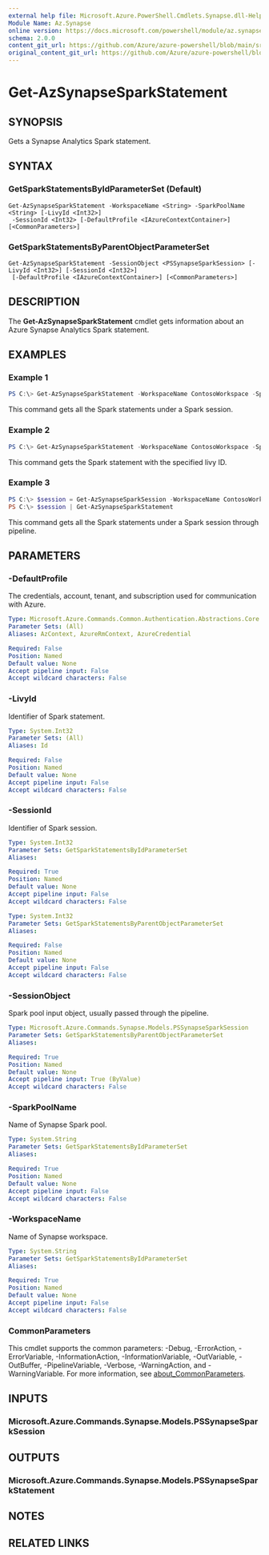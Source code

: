 ```yaml
---
external help file: Microsoft.Azure.PowerShell.Cmdlets.Synapse.dll-Help.xml
Module Name: Az.Synapse
online version: https://docs.microsoft.com/powershell/module/az.synapse/get-azsynapsesparkstatement
schema: 2.0.0
content_git_url: https://github.com/Azure/azure-powershell/blob/main/src/Synapse/Synapse/help/Get-AzSynapseSparkStatement.md
original_content_git_url: https://github.com/Azure/azure-powershell/blob/main/src/Synapse/Synapse/help/Get-AzSynapseSparkStatement.md
---
```


# Get-AzSynapseSparkStatement

## SYNOPSIS
Gets a Synapse Analytics Spark statement.

## SYNTAX

### GetSparkStatementsByIdParameterSet (Default)
```
Get-AzSynapseSparkStatement -WorkspaceName <String> -SparkPoolName <String> [-LivyId <Int32>]
 -SessionId <Int32> [-DefaultProfile <IAzureContextContainer>] [<CommonParameters>]
```

### GetSparkStatementsByParentObjectParameterSet
```
Get-AzSynapseSparkStatement -SessionObject <PSSynapseSparkSession> [-LivyId <Int32>] [-SessionId <Int32>]
 [-DefaultProfile <IAzureContextContainer>] [<CommonParameters>]
```

## DESCRIPTION
The **Get-AzSynapseSparkStatement** cmdlet gets information about an Azure Synapse Analytics Spark statement.

## EXAMPLES

### Example 1
```powershell
PS C:\> Get-AzSynapseSparkStatement -WorkspaceName ContosoWorkspace -SparkPoolName ContosoSparkPool -SessionId 120
```

This command gets all the Spark statements under a Spark session.

### Example 2
```powershell
PS C:\> Get-AzSynapseSparkStatement -WorkspaceName ContosoWorkspace -SparkPoolName ContosoSparkPool -SessionId 120 -LivyId 0
```

This command gets the Spark statement with the specified livy ID.

### Example 3
```powershell
PS C:\> $session = Get-AzSynapseSparkSession -WorkspaceName ContosoWorkspace -SparkPoolName ContosoSparkPool -LivyId 107
PS C:\> $session | Get-AzSynapseSparkStatement
```

This command gets all the Spark statements under a Spark session through pipeline.

## PARAMETERS

### -DefaultProfile
The credentials, account, tenant, and subscription used for communication with Azure.

```yaml
Type: Microsoft.Azure.Commands.Common.Authentication.Abstractions.Core.IAzureContextContainer
Parameter Sets: (All)
Aliases: AzContext, AzureRmContext, AzureCredential

Required: False
Position: Named
Default value: None
Accept pipeline input: False
Accept wildcard characters: False
```

### -LivyId
Identifier of Spark statement.

```yaml
Type: System.Int32
Parameter Sets: (All)
Aliases: Id

Required: False
Position: Named
Default value: None
Accept pipeline input: False
Accept wildcard characters: False
```

### -SessionId
Identifier of Spark session.

```yaml
Type: System.Int32
Parameter Sets: GetSparkStatementsByIdParameterSet
Aliases:

Required: True
Position: Named
Default value: None
Accept pipeline input: False
Accept wildcard characters: False
```

```yaml
Type: System.Int32
Parameter Sets: GetSparkStatementsByParentObjectParameterSet
Aliases:

Required: False
Position: Named
Default value: None
Accept pipeline input: False
Accept wildcard characters: False
```

### -SessionObject
Spark pool input object, usually passed through the pipeline.

```yaml
Type: Microsoft.Azure.Commands.Synapse.Models.PSSynapseSparkSession
Parameter Sets: GetSparkStatementsByParentObjectParameterSet
Aliases:

Required: True
Position: Named
Default value: None
Accept pipeline input: True (ByValue)
Accept wildcard characters: False
```

### -SparkPoolName
Name of Synapse Spark pool.

```yaml
Type: System.String
Parameter Sets: GetSparkStatementsByIdParameterSet
Aliases:

Required: True
Position: Named
Default value: None
Accept pipeline input: False
Accept wildcard characters: False
```

### -WorkspaceName
Name of Synapse workspace.

```yaml
Type: System.String
Parameter Sets: GetSparkStatementsByIdParameterSet
Aliases:

Required: True
Position: Named
Default value: None
Accept pipeline input: False
Accept wildcard characters: False
```

### CommonParameters
This cmdlet supports the common parameters: -Debug, -ErrorAction, -ErrorVariable, -InformationAction, -InformationVariable, -OutVariable, -OutBuffer, -PipelineVariable, -Verbose, -WarningAction, and -WarningVariable. For more information, see [about_CommonParameters](http://go.microsoft.com/fwlink/?LinkID=113216).

## INPUTS

### Microsoft.Azure.Commands.Synapse.Models.PSSynapseSparkSession

## OUTPUTS

### Microsoft.Azure.Commands.Synapse.Models.PSSynapseSparkStatement

## NOTES

## RELATED LINKS
